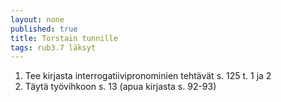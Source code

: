 ```yaml
---
layout: none
published: true
title: Torstain tunnille
tags: rub3.7 läksyt
---
```

1. Tee kirjasta interrogatiivipronominien tehtävät s. 125 t. 1 ja 2
2. Täytä työvihkoon s. 13 (apua kirjasta s. 92-93)
